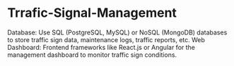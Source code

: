 # Trrafic-Signal-Management
Database: Use SQL (PostgreSQL, MySQL) or NoSQL (MongoDB) databases to store traffic sign data, maintenance logs, traffic reports, etc. Web Dashboard: Frontend frameworks like React.js or Angular for the management dashboard to monitor traffic sign conditions. 

